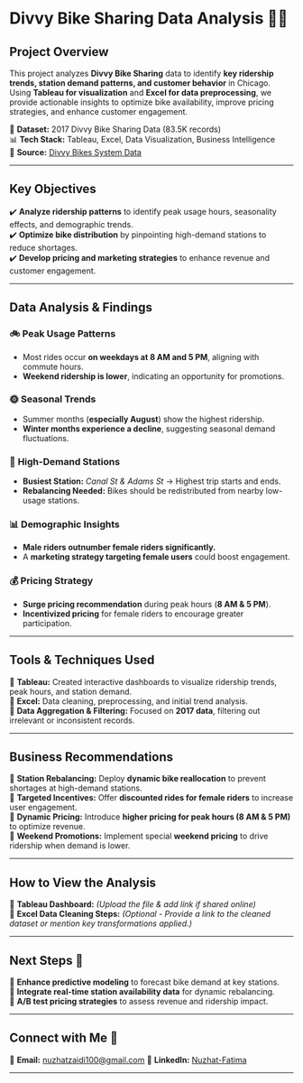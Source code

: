 # **Divvy Bike Sharing Data Analysis 🚴‍♂️**

## **Project Overview**  
This project analyzes **Divvy Bike Sharing** data to identify **key ridership trends, station demand patterns, and customer behavior** in Chicago. Using **Tableau for visualization** and **Excel for data preprocessing**, we provide actionable insights to optimize bike availability, improve pricing strategies, and enhance customer engagement.

📅 **Dataset:** 2017 Divvy Bike Sharing Data (83.5K records)  
📊 **Tech Stack:** Tableau, Excel, Data Visualization, Business Intelligence  
📌 **Source:** [Divvy Bikes System Data](https://ride.divvybikes.com/system-data)  

---

## **Key Objectives**  
✔️ **Analyze ridership patterns** to identify peak usage hours, seasonality effects, and demographic trends.  
✔️ **Optimize bike distribution** by pinpointing high-demand stations to reduce shortages.  
✔️ **Develop pricing and marketing strategies** to enhance revenue and customer engagement.  

---

## **Data Analysis & Findings**  
### 🚲 **Peak Usage Patterns**  
- Most rides occur **on weekdays at 8 AM and 5 PM**, aligning with commute hours.  
- **Weekend ridership is lower**, indicating an opportunity for promotions.  

### 🌞 **Seasonal Trends**  
- Summer months (**especially August**) show the highest ridership.  
- **Winter months experience a decline**, suggesting seasonal demand fluctuations.  

### 📍 **High-Demand Stations**  
- **Busiest Station:** *Canal St & Adams St* → Highest trip starts and ends.  
- **Rebalancing Needed:** Bikes should be redistributed from nearby low-usage stations.  

### 📊 **Demographic Insights**  
- **Male riders outnumber female riders significantly.**  
- A **marketing strategy targeting female users** could boost engagement.  

### 💰 **Pricing Strategy**  
- **Surge pricing recommendation** during peak hours (**8 AM & 5 PM**).  
- **Incentivized pricing** for female riders to encourage greater participation.  

---

## **Tools & Techniques Used**  
🔹 **Tableau:** Created interactive dashboards to visualize ridership trends, peak hours, and station demand.  
🔹 **Excel:** Data cleaning, preprocessing, and initial trend analysis.  
🔹 **Data Aggregation & Filtering:** Focused on **2017 data**, filtering out irrelevant or inconsistent records.  

---

## **Business Recommendations**  
📌 **Station Rebalancing:** Deploy **dynamic bike reallocation** to prevent shortages at high-demand stations.  
📌 **Targeted Incentives:** Offer **discounted rides for female riders** to increase user engagement.  
📌 **Dynamic Pricing:** Introduce **higher pricing for peak hours (8 AM & 5 PM)** to optimize revenue.  
📌 **Weekend Promotions:** Implement special **weekend pricing** to drive ridership when demand is lower.  

---

## **How to View the Analysis**  
🔹 **Tableau Dashboard:** *(Upload the file & add link if shared online)*  
🔹 **Excel Data Cleaning Steps:** *(Optional - Provide a link to the cleaned dataset or mention key transformations applied.)*  

---

## **Next Steps 🚀**  
🔹 **Enhance predictive modeling** to forecast bike demand at key stations.  
🔹 **Integrate real-time station availability data** for dynamic rebalancing.  
🔹 **A/B test pricing strategies** to assess revenue and ridership impact.  

---

## **Connect with Me 💬**  
📧 **Email:** nuzhatzaidi100@gmail.com 
🔗 **LinkedIn:** [Nuzhat-Fatima](https://www.linkedin.com/in/nuzhat-fatima/)  

---


